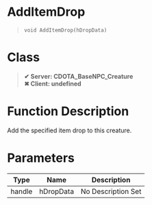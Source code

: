# AddItemDrop
> `void AddItemDrop(hDropData)`
# Class
> __✔ Server: CDOTA_BaseNPC_Creature__  
> __✖ Client: undefined__  
# Function Description
Add the specified item drop to this creature.
# Parameters
Type|Name|Description
--|--|--
handle|hDropData|No Description Set
